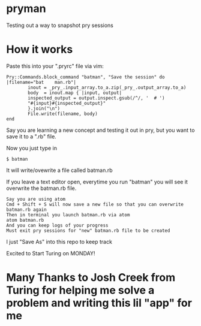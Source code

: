 # pryman
Testing out a way to snapshot pry sessions

# How it works

Paste this into your ".pryrc" file via vim:

	Pry::Commands.block_command "batman", "Save the session" do |filename="bat    man.rb"|
     		inout = _pry_.input_array.to_a.zip(_pry_.output_array.to_a)
     		body  = inout.map { |input, output|
       		inspected_output = output.inspect.gsub(/^/, '  # ')
       		"#{input}#{inspected_output}"
     		}.join("\n")
     		File.write(filename, body)
   	end

  		 
Say you are learning a new concept and testing it out in pry, but you want to save it to a ".rb" file.

Now you just type in

    $ batman
    
It will write/ovewrite a file called batman.rb

If you leave a text editor open, everytime you run "batman" you will see it overwrite the batman.rb file.

    Say you are using atom
    Cmd + Shift + S will now save a new file so that you can overwrite batman.rb again
    Then in terminal you launch batman.rb via atom
    atom batman.rb
    And you can keep logs of your progress
    Must exit pry sessions for "new" batman.rb file to be created

I just "Save As" into this repo to keep track

Excited to Start Turing on MONDAY!

# Many Thanks to Josh Creek from Turing for helping me solve a problem and writing this lil "app" for me

